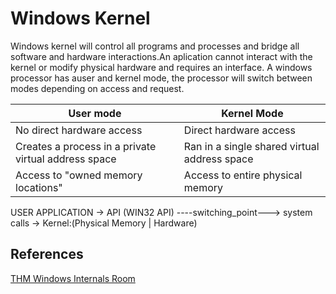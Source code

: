 # Windows Kernel 

Windows kernel will control all programs and processes and bridge all software and hardware interactions.An aplication cannot interact with the kernel or modify physical hardware and requires an interface. A windows processor has auser and kernel mode, the processor will switch between modes depending on access and request.

User mode	 |	Kernel Mode
--- | ---
No direct hardware access	 |	Direct hardware access
Creates a process in a private virtual address space |	Ran in a single shared virtual address space
Access to "owned memory locations"	 |	Access to entire physical memory

										
										
USER APPLICATION -> API (WIN32 API) ----switching_point---> system calls -> Kernel:(Physical Memory | Hardware)

## References

[THM Windows Internals Room](https://tryhackme.com/room/windowsinternals)